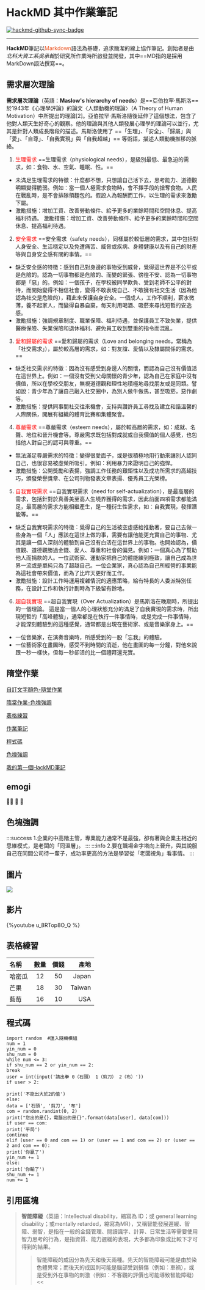 # HackMD 其中作業筆記

[![hackmd-github-sync-badge](https://hackmd.io/Vko9cLeYQeCPBIr0ZHQWtA/badge)](https://hackmd.io/Vko9cLeYQeCPBIr0ZHQWtA)

---
**HackMD**筆記以<font color=EB4E19>Markdown</font>語法為基礎，追求簡潔的線上協作筆記。創始者是由*北科大資工系吳承翰*於研究所作業時所啟發並開發，其中==MD指的是採用MarkDown語法撰寫==。

## 需求層次理論
**需求層次理論**（英語：**Maslow's hierarchy of needs**）是==亞伯拉罕·馬斯洛==於1943年《心理學評論》的論文〈人類動機的理論〉（A Theory of Human Motivation）中所提出的理論[2]。亞伯拉罕·馬斯洛隨後延伸了這個想法，包含了他對人類天生好奇心的觀察。他的理論與其他人類發展心理學的理論可以並行，尤其是針對人類成長階段的描述。馬斯洛使用了 ==「生理」、「安全」、「歸屬」與「愛」、「自尊」、「自我實現」與「自我超越」== 等術語，描述人類動機推移的脈絡。
1. <font color=ff0000>生理需求</font>
==生理需求（physiological needs），是級別最低、最急迫的需求，如：食物、水、空氣、睡眠、性。==
* 未滿足生理需求的特徵：什麼都不想，只想讓自己活下去，思考能力、道德觀明顯變得脆弱。例如：當一個人極需求食物時，會不擇手段的搶奪食物。人民在戰亂時，是不會排隊領麵包的。假設人為報酬而工作，以生理的需求來激勵下屬。
* 激勵措施：增加工資、改善勞動條件、給予更多的業餘時間和空間休息、提高福利待遇。
激勵措施：增加工資、改善勞動條件、給予更多的業餘時間和空間休息、提高福利待遇。
2. <font color=ff0000>安全需求</font>
==安全需求（safety needs），同樣屬於較低層的需求，其中包括對人身安全、生活穩定以及免遭痛苦、威脅或疾病、身體健康以及有自己的財產等與自身安全感有關的事情。==
* 缺乏安全感的特徵：感到自己對身邊的事物受到威脅，覺得這世界是不公平或是危險的。認為一切事物都是危險的、而變的緊張、徬徨不安、認為一切事物都是「惡」的。例如：一個孩子，在學校被同學欺負、受到老師不公平的對待，而開始變得不相信社會，變得不敢表現自己、不敢擁有社交生活（因為他認為社交是危險的），藉此來保護自身安全。一個成人，工作不順利，薪水微薄，養不起家人，而變得自暴自棄，每天利用喝酒、吸菸來尋找短暫的安逸感。
* 激勵措施：強調規章制度、職業保障、福利待遇，並保護員工不致失業，提供醫療保險、失業保險和退休福利、避免員工收到雙重的指令而混亂。
3. <font color=ff0000>愛和歸屬的需求</font>
==愛和歸屬的需求（Love and belonging needs，常稱為「社交需求」），屬於較高層的需求，如：對友誼、愛情以及隸屬關係的需求。==
* 缺乏社交需求的特徵：因為沒有感受到身邊人的關懷，而認為自己沒有價值活在這世界上。例如：一個沒有受到父母關懷的青少年，認為自己在家庭中沒有價值，所以在學校交朋友，無視道德觀和理性地積極地尋找朋友或是同類。譬如說：青少年為了讓自己融入社交圈中，為別人做牛做馬，甚至吸菸，惡作劇等。
* 激勵措施：提供同事間社交往來機會，支持與讚許員工尋找及建立和諧溫馨的人際關係，開展有組織的體育比賽和集體聚會。
4. <font color=ff0000>尊嚴需求</font>
==尊嚴需求（esteem needs），屬於較高層的需求，如：成就、名聲、地位和晉升機會等。尊嚴需求既包括對成就或自我價值的個人感覺，也包括他人對自己的認可與尊重。==
*  無法滿足尊嚴需求的特徵：變得很愛面子，或是很積極地用行動來讓別人認同自己，也很容易被虛榮所吸引。例如：利用暴力來證明自己的強悍。
*  激勵措施：公開獎勵和表揚，強調工作任務的艱鉅性以及成功所需求的高超技巧，頒發榮譽獎章、在公司刊物發表文章表揚、優秀員工光榮榜。
5. <font color=ff0000>自我實現需求</font>
==自我實現需求（need for self-actualization），是最高層的需求，包括針對於真善美至高人生境界獲得的需求，因此前面四項需求都能滿足，最高層的需求方能相繼產生，是一種衍生性需求，如：自我實現，發揮潛能等。==
* 缺乏自我實現需求的特徵：覺得自己的生活被空虛感給推動著，要自己去做一些身為一個「人」應該在這世上做的事，需要有讓他能更充實自己的事物、尤其是讓一個人深刻的體驗到自己沒有白活在這世界上的事物。也開始認為，價值觀、道德觀勝過金錢、愛人、尊重和社會的偏見。例如：一個真心為了幫助他人而捐款的人。一位武術家、運動家把自己的體能練到極致，讓自己成為世界一流或是單純只為了超越自己。一位企業家，真心認為自己所經營的事業能為這社會帶來價值，而為了比昨天更好而工作。
* 激勵措施：設計工作時運用複雜情況的適應策略，給有特長的人委派特別任務，在設計工作和執行計劃時為下級留有餘地。
6. <font color=ff0000>超自我實現</font>
==超自我實現（Over Actualization）是馬斯洛在晚期時，所提出的一個理論。
這是當一個人的心理狀態充分的滿足了自我實現的需求時，所出現短暫的「高峰體驗」，通常都是在執行一件事情時，或是完成一件事情時，才能深刻體驗到的這種感覺，通常都是出現在藝術家、或是音樂家身上。==
* 一位音樂家，在演奏音樂時，所感受到的一股「忘我」的體驗。
* 一位藝術家在畫圖時，感受不到時間的消逝，他在畫圖的每一分鐘，對他來說跟一秒一樣快，但每一秒卻活的比一個禮拜還充實。
## 隋堂作業
 [自訂文字顏色-隨堂作業](https://hackmd.io/@shaingmin/Hkxdn8Fz5)   
 
 [隋棠作業-色塊強調](https://hackmd.io/@shaingmin/B1BcxVlf9)  
 
 [表格練習](https://hackmd.io/@shaingmin/ByrSfcfXc)  
 
 [作業筆記](https://hackmd.io/@shaingmin/SytYS0om5)  
 
 [程式碼](https://hackmd.io/@shaingmin/rJ4nAai79)  
 
 [色塊強調](https://hackmd.io/@shaingmin/SkDiLLYMc)  
 
 [我的第一個HackMD筆記](https://hackmd.io/@shaingmin/HJqBiiax5)  
 
 ## emogi
 :horse::horse: :tiger: :tiger:
 ## 色塊強調
 :::success
 1.企業的中高階主管，專業能力通常不是最強，卻有著與企業主相近的思維模式，是老闆的「同溫層」。
 :::
 :::info
 2.要在職場金字塔向上晉升，與其說服自己在同間公司待一輩子，成功率更高的方法是學習從「老闆視角」看事情。 
 :::
 
## 圖片
![](https://i.imgur.com/WtEXYGY.png)
## 影片
{%youtube u_8RTop8O_Q %}

## 表格練習
| 名稱 | 數量 |價錢| 產地 |
| :-------- | :--------: |:---:| --------: |
| 哈密瓜     | 12     | 50 |Japan       |
| 芒果       | 18     | 30 | Taiwan     |
| 藍莓       | 16     | 10 | USA     |
## 程式碼
 ```python=
import random  #匯入隨機模組
num = 1
yin_num = 0
shu_num = 0
while num <= 3:
if shu_num == 2 or yin_num == 2:
break
user = int(input('請出拳 0（石頭） 1（剪刀） 2（布）'))
if user > 2:
```
```javascript=10
print('不能出大於2的值')
else:
data = ['石頭', '剪刀', '布']
com = random.randint(0, 2)
print("您出的是{}，電腦出的是{}".format(data[user], data[com]))
if user == com:
print('平局')
continue
elif (user == 0 and com == 1) or (user == 1 and com == 2) or (user == 2 and com == 0):
print('你贏了')
yin_num += 1
else:
print('你輸了')
shu_num += 1
num += 1
```
 ## 引用區塊
> 
> **智能障礙**（英語：Intellectual disability，縮寫為 ID；或 general learning disability；或mentally retarded，縮寫為MR），又稱智能發展遲緩、智障、弱智，是指在一般的金錢管理、閱讀識字、計算、日常生活等需要使用智力思考的行為，是指資質、能力遲緩的表現，大多都為印象或比較下才可得到的結果。
>>智能障礙的成因分為先天和後天兩種。先天的智能障礙可能是由於染色體異常；而後天的成因則可能是腦部受到損傷（例如：車禍），或是受到外在事物的刺激（例如：不客觀的評價也可能導致智能障礙）<<
>>
 
